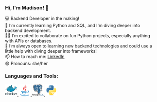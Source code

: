 

### Hi, I'm Madison! 👋

💻 Backend Developer in the making!<br/>
🌱 I’m currently learning Python and SQL, and I'm diving deeper into backend development.<br/>
👯‍♀️ I’m excited to collaborate on fun Python projects, especially anything with APIs or databases.<br/>
🤔 I’m always open to learning new backend technologies and could use a little help with diving deeper into frameworks!<br/>
📫 How to reach me: [LinkedIn](https://www.linkedin.com/in/madison-choi-09a01923b/)<br/>
😄 Pronouns: she/her<br/>



<h3 align="left">Languages and Tools:</h3>
<p align="left"> <a href="https://www.docker.com/" target="_blank" rel="noreferrer"> <img src="https://raw.githubusercontent.com/devicons/devicon/master/icons/docker/docker-original-wordmark.svg" alt="docker" width="40" height="40"/> </a> <a href="https://www.java.com" target="_blank" rel="noreferrer"> <img src="https://raw.githubusercontent.com/devicons/devicon/master/icons/java/java-original.svg" alt="java" width="40" height="40"/> </a> <a href="https://www.postgresql.org" target="_blank" rel="noreferrer"> <img src="https://raw.githubusercontent.com/devicons/devicon/master/icons/postgresql/postgresql-original-wordmark.svg" alt="postgresql" width="40" height="40"/> </a> <a href="https://www.python.org" target="_blank" rel="noreferrer"> <img src="https://raw.githubusercontent.com/devicons/devicon/master/icons/python/python-original.svg" alt="python" width="40" height="40"/> </a> </p>
